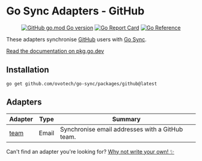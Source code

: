 # Go Sync Adapters - GitHub

<div align="center">

[![GitHub go.mod Go version](https://img.shields.io/github/go-mod/go-version/ovotech/go-sync?filename=packages/github/go.mod&label=go&logo=go)](go.mod)
[![Go Report Card](https://goreportcard.com/badge/github.com/ovotech/go-sync/packages/github?style=flat)](https://goreportcard.com/report/github.com/ovotech/go-sync/packages/github)
[![Go Reference](https://pkg.go.dev/badge/github.com/ovotech/go-sync.svg)](https://pkg.go.dev/github.com/ovotech/go-sync/packages/github)

</div>

These adapters synchronise [GitHub](https://github.com) users with [Go Sync](https://github.com/ovotech/go-sync).

[Read the documentation on pkg.go.dev](https://pkg.go.dev/github.com/ovotech/go-sync/packages/github)

## Installation
```shell
go get github.com/ovotech/go-sync/packages/github@latest
```

## Adapters

| Adapter                                                                    | Type  | Summary                                         |
|----------------------------------------------------------------------------|-------|-------------------------------------------------|
| [team](https://pkg.go.dev/github.com/ovotech/go-sync/packages/github/team) | Email | Synchronise email addresses with a GitHub team. |

Can't find an adapter you're looking for? [Why not write your own! ✨](/CONTRIBUTING.md)
